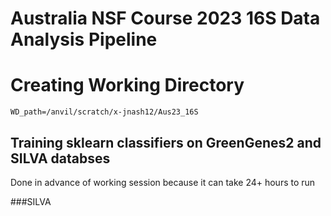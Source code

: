 # Australia NSF Course 2023 16S Data Analysis Pipeline

# Creating Working Directory
```
WD_path=/anvil/scratch/x-jnash12/Aus23_16S
```

## Training sklearn classifiers on GreenGenes2 and SILVA databses
Done in advance of working session because it can take 24+ hours to run

###SILVA
